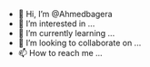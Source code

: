 - 👋 Hi, I’m @Ahmedbagera
- 👀 I’m interested in ...
- 🌱 I’m currently learning ...
- 💞️ I’m looking to collaborate on ...
- 📫 How to reach me ...

<!---
Ahmedbagera/Ahmedbagera is a ✨ special ✨ repository because its `README.md` (this file) appears on your GitHub profile.
You can click the Preview link to take a look at your changes.
--->
